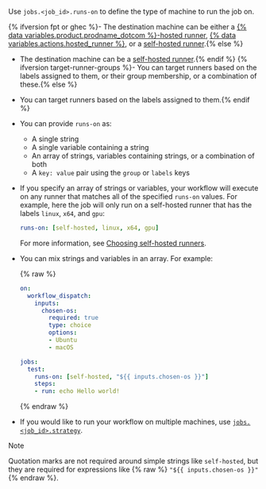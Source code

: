 Use `jobs.<job_id>.runs-on` to define the type of machine to run the job on.

{% ifversion fpt or ghec %}- The destination machine can be either a [{% data variables.product.prodname_dotcom %}-hosted runner](#choosing-github-hosted-runners), [{% data variables.actions.hosted_runner %}](#choosing-runners-in-a-group), or a [self-hosted runner](#choosing-self-hosted-runners).{% else %}
* The destination machine can be a [self-hosted runner](#choosing-self-hosted-runners).{% endif %}
{% ifversion target-runner-groups %}- You can target runners based on the labels assigned to them, or their group membership, or a combination of these.{% else %}
* You can target runners based on the labels assigned to them.{% endif %}
* You can provide `runs-on` as:
  * A single string
  * A single variable containing a string
  * An array of strings, variables containing strings, or a combination of both
  * A `key: value` pair using the `group` or `labels` keys
* If you specify an array of strings or variables, your workflow will execute on any runner that matches all of the specified `runs-on` values. For example, here the job will only run on a self-hosted runner that has the labels `linux`, `x64`, and `gpu`:

  ```yaml
  runs-on: [self-hosted, linux, x64, gpu]
  ```

  For more information, see [Choosing self-hosted runners](#choosing-self-hosted-runners).
* You can mix strings and variables in an array. For example:

  {% raw %}

  ```yaml
  on:
    workflow_dispatch:
      inputs:
        chosen-os:
          required: true
          type: choice
          options:
          - Ubuntu
          - macOS

  jobs:
    test:
      runs-on: [self-hosted, "${{ inputs.chosen-os }}"]
      steps:
      - run: echo Hello world!
  ```

  {% endraw %}

* If you would like to run your workflow on multiple machines, use [`jobs.<job_id>.strategy`](/actions/using-workflows/workflow-syntax-for-github-actions#jobsjob_idstrategy).

> [!NOTE]
> Quotation marks are not required around simple strings like `self-hosted`, but they are required for expressions like {% raw %} `"${{ inputs.chosen-os }}"`{% endraw %}.
